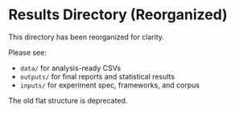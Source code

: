 # Results Directory (Reorganized)

This directory has been reorganized for clarity.

Please see:

- `data/` for analysis-ready CSVs
- `outputs/` for final reports and statistical results
- `inputs/` for experiment spec, frameworks, and corpus

The old flat structure is deprecated.